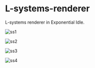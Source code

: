# L-systems-renderer
L-systems renderer in Exponential Idle.

![ss1](screenshots/screenshot_19.jpg "Screenshot 1")

![ss2](screenshots/screenshot_17.jpg "Screenshot 2")

![ss3](screenshots/screenshot_16.jpg "Screenshot 3")

![ss4](screenshots/screenshot_14.jpg "Screenshot 4")
